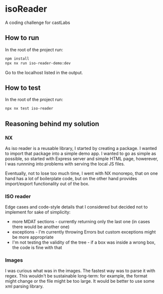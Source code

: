 # isoReader

A coding challenge for castLabs

## How to run

In the root of the project run:

```bash
npm install
npx nx run iso-reader-demo:dev
```

Go to the localhost listed in the output.

## How to test

In the root of the project run:

```bash
npx nx test iso-reader
```

## Reasoning behind my solution

### NX

As iso reader is a reusable library, I started by creating a package. I wanted to import that package into a simple demo app. I wanted to go as simple as possible, so started with Express server and simple HTML page, howerever, I was runnning into problems with serving the local JS files. 

Eventually, not to lose too much time, I went with NX monorepo, that on one hand has a lot of boilerplate code, but on the other hand provides import/export functionality out of the box.

### ISO reader


Edge cases and code-style details that I considered but decided not to implement for sake of simplicity:

- more MDAT sections - currently returning only the last one (in cases there would be another one)
- exceptions - I'm currently throwing Errors but custom exceptions might be more appropriate
- I'm not testing the validity of the tree - if a box was inside a wrong box, the code is fine with that

### Images

I was curious what was in the images. The fastest way was to parse it with regex. 
This wouldn't be sustainable long-term: for example, the format might change or the file might be too large. It would be better to use some xml parsing library.



